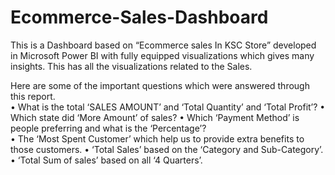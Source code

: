# Ecommerce-Sales-Dashboard
This is a Dashboard based on “Ecommerce sales In KSC Store” developed in Microsoft Power BI with fully equipped visualizations which gives many insights. This has all the visualizations related to the Sales. 

Here are some of the important questions which were answered through this report.  
•	What is the total ‘SALES AMOUNT’ and ‘Total Quantity’ and ‘Total Profit’? 
•	Which state did ‘More Amount’ of sales? 
•	Which ‘Payment Method’ is people preferring and what is the ‘Percentage’?  
•	The ‘Most Spent Customer’ which help us to provide extra benefits to those customers. 
•	‘Total Sales’ based on the ‘Category and Sub-Category’. 
•	‘Total Sum of sales’ based on all ‘4 Quarters’.



